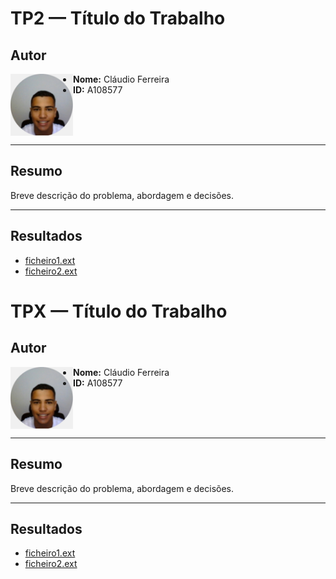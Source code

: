 # TP2 — Título do Trabalho

## Autor
<img src="../img/perfil.jpg" alt="Foto de perfil" width="100" align="left">

- **Nome:** Cláudio Ferreira  
- **ID:** A108577  

<br clear="left"/>

---

## Resumo
Breve descrição do problema, abordagem e decisões.

---

## Resultados
- [ficheiro1.ext](ficheiro1.ext)  
- [ficheiro2.ext](ficheiro2.ext)
# TPX — Título do Trabalho

## Autor
<img src="../img/perfil.jpg" alt="Foto de perfil" width="100" align="left">

- **Nome:** Cláudio Ferreira  
- **ID:** A108577  

<br clear="left"/>

---

## Resumo
Breve descrição do problema, abordagem e decisões.

---

## Resultados
- [ficheiro1.ext](ficheiro1.ext)  
- [ficheiro2.ext](ficheiro2.ext)

